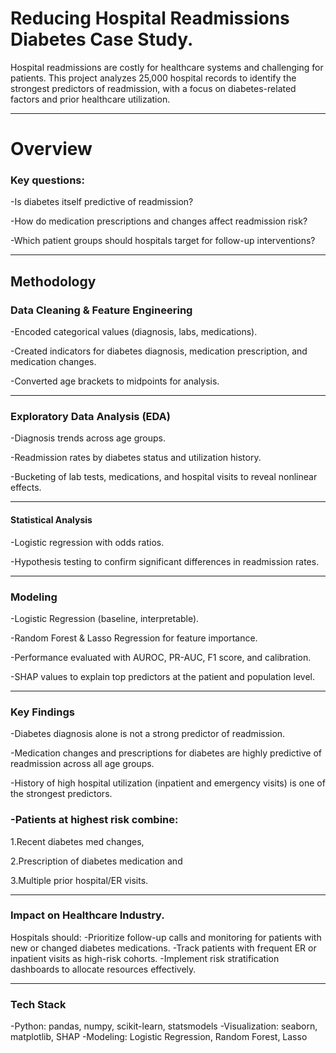 # Reducing Hospital Readmissions Diabetes Case Study.
Hospital readmissions are costly for healthcare systems and challenging for patients. This project analyzes 25,000 hospital records to identify the strongest predictors of readmission, with a focus on diabetes-related factors and prior healthcare utilization.

---
# Overview

### Key questions:

-Is diabetes itself predictive of readmission?

-How do medication prescriptions and changes affect readmission risk?

-Which patient groups should hospitals target for follow-up interventions?

---
## Methodology
### Data Cleaning & Feature Engineering
-Encoded categorical values (diagnosis, labs, medications).

-Created indicators for diabetes diagnosis, medication prescription, and medication changes.

-Converted age brackets to midpoints for analysis.

---

### Exploratory Data Analysis (EDA)
-Diagnosis trends across age groups.

-Readmission rates by diabetes status and utilization history.

-Bucketing of lab tests, medications, and hospital visits to reveal nonlinear effects.

---

#### Statistical Analysis
-Logistic regression with odds ratios.

-Hypothesis testing to confirm significant differences in readmission rates.

---

### Modeling
-Logistic Regression (baseline, interpretable).

-Random Forest & Lasso Regression for feature importance.

-Performance evaluated with AUROC, PR-AUC, F1 score, and calibration.

-SHAP values to explain top predictors at the patient and population level.

---

### Key Findings
-Diabetes diagnosis alone is not a strong predictor of readmission.

-Medication changes and prescriptions for diabetes are highly predictive of readmission across all age groups.

-History of high hospital utilization (inpatient and emergency visits) is one of the strongest predictors.

### -Patients at highest risk combine:
1.Recent diabetes med changes,

2.Prescription of diabetes medication and

3.Multiple prior hospital/ER visits.

---

### Impact on Healthcare Industry.
Hospitals should: 
-Prioritize follow-up calls and monitoring for patients with new or changed diabetes medications.
-Track patients with frequent ER or inpatient visits as high-risk cohorts.
-Implement risk stratification dashboards to allocate resources effectively.

---

### Tech Stack
-Python: pandas, numpy, scikit-learn, statsmodels
-Visualization: seaborn, matplotlib, SHAP
-Modeling: Logistic Regression, Random Forest, Lasso
